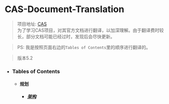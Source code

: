 # CAS-Document-Translation
> 项目地址: [CAS](https://apereo.github.io/cas/index.html)  
为了学习CAS项目，对其官方文档进行翻译，以加深理解。由于翻译费时较长，部分文档可能已经过时，发现后会尽快更新。

>PS: 我是按照页面右边的`Tables of Contents`里的顺序进行翻译的。

> 版本5.2

* ### Tables of Contents  
  * #### 规划  
    * ##### [架构](cas-documentation/planning/Architecture.md)
